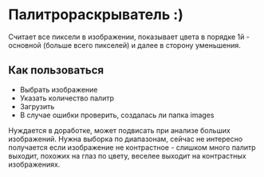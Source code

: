 # Палитрораскрыватель :)
Считает все пиксели в изображении, показывает цвета в порядке 1й - основной (больше всего пикселей) и далее в сторону уменьшения.
## Как пользоваться
* Выбрать изображение
* Указать количество палитр
* Загрузить
* В случае ошибки проверить, создалась ли папка images

Нуждается в доработке, может подвисать при анализе больших изображений. Нужна выборка по диапазонам, сейчас не интересно получается если изображение не контрастное - слишком много палитр выходит, похожих на глаз по цвету, веселее выходит на контрастных изображениях.
